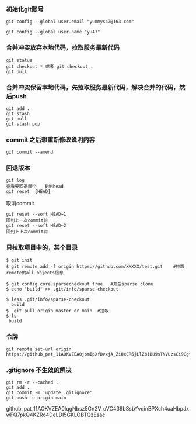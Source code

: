 ### 初始化git账号

```git
git config --global user.email "yummys47@163.com"

git config --global user.name "yu47"
```

### 合并冲突放弃本地代码，拉取服务最新代码

```
git status
git checkout * 或者 git checkout .
git pull
```

### 合并冲突保留本地代码，先拉取服务最新代码，解决合并的代码，然后push

```
git add .
git stash
git pull
git stash pop

```

### commit 之后想重新修改说明内容

```
git commit --amend
```

### 回退版本

```
git log
查看要回退哪个   复制head
git reset  [HEAD] 
```

 取消commit

```
git reset --soft HEAD~1 
回到上一次commit前
git reset --soft HEAD~2
回到上上次commit前
```

### 只拉取项目中的，某个目录

```
$ git init
$ git remote add -f origin https://github.com/XXXXX/test.git    #拉取remote的all objects信息

$ git config core.sparsecheckout true   #开启sparse clone
$ echo "build" >> .git/info/sparse-checkout   

$ less .git/info/sparse-checkout
  build
$  git pull origin master or main  #拉取
$ ls
 build
```

### 令牌

```
git remote set-url origin https://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@github.com/yu47/work_note.git
```

### .gitignore 不生效的解决	

```
git rm -r --cached .
git add .
git commit -m 'update .gitignore'
git push -u origin main
```

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